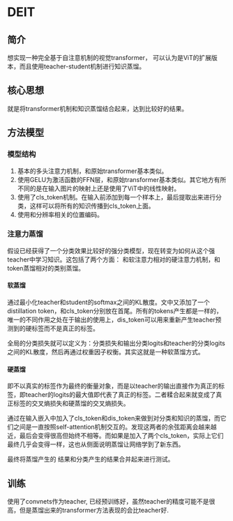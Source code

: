 # DEIT

## 简介

想实现一种完全基于自注意机制的视觉transformer， 可以认为是ViT的扩展版本，而且使用teacher-student机制进行知识蒸馏。

## 核心思想

就是将transformer机制和知识蒸馏结合起来，达到比较好的结果。

## 方法模型

### 模型结构

1. 基本的多头注意力机制，和原始transformer基本类似。
2. 使用GELU为激活函数的FFN层，和原始transformer基本类似。其它地方有所不同的是在输入图片的映射上还是使用了ViT中的线性映射。
3. 使用了cls_token机制。在输入前添加到每一个样本上，最后提取出来进行分类，这样可以将所有的知识传播到cls_token上面。
4. 使用和分辨率相关的位置编码。

### 注意力蒸馏

假设已经获得了一个分类效果比较好的强分类模型，现在转变为如何从这个强teacher中学习知识。这包括了两个方面： 和软注意力相对的硬注意力机制，和token蒸馏相对的类别蒸馏。

#### 软蒸馏

通过最小化teacher和student的softmax之间的KL散度。文中又添加了一个distillation token，和cls_token分别放在首尾。所有的tokens产生都是一样的，唯一的不同作用之处在于输出的使用上，dis_token可以用来重新产生teacher预测到的硬标签而不是真正的标签。

全局的分类损失就可以定义为：分类损失和输出分类logits和teacher的分类logits之间的KL散度，然后再通过权重因子权衡。其实这就是一种软蒸馏方式。

#### 硬蒸馏

即不以真实的标签作为最终的衡量对象，而是以teacher的输出直接作为真正的标签，即teacher的logits的最大值即代表了真正的标签。二者糅合起来就变成了真正标签的交叉熵损失和硬蒸馏的交叉熵损失。

通过在输入嵌入中加入了cls_token和dis_token来做到对分类和知识的蒸馏，而它们之间是一直按照self-attention机制交互的。发现这两者的余弦距离会越来越近，最后会变得很高但始终不相等。而如果是加入了两个cls_token，实际上它们最终几乎会变得一样，这也从侧面说明蒸馏让网络学到了新东西。

最终将蒸馏产生的 结果和分类产生的结果合并起来进行测试。

## 训练

使用了convnets作为teacher, 已经预训练好，虽然teacher的精度可能不是很高，但是蒸馏出来的transformer方法表现的会比teacher好.





